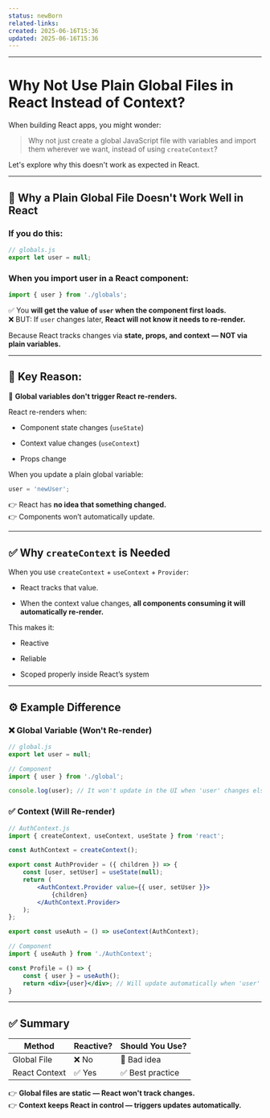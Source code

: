 ```yaml
---
status: newBorn
related-links: 
created: 2025-06-16T15:36
updated: 2025-06-16T15:36
---
```

---


# Why Not Use Plain Global Files in React Instead of Context?

When building React apps, you might wonder:

> Why not just create a global JavaScript file with variables and import them wherever we want, instead of using `createContext`?

Let's explore why this doesn't work as expected in React.

---

## 🚫 Why a Plain Global File Doesn't Work Well in React

### If you do this:

```js
// globals.js
export let user = null;
```

### When you import user in a React component:

```js
import { user } from './globals';
```

✅ You **will get the value of `user` when the component first loads.**  
❌ BUT: If `user` changes later, **React will not know it needs to re-render.**

Because React tracks changes via **state, props, and context — NOT via plain variables.**

---

## 🎯 Key Reason:

🛑 **Global variables don't trigger React re-renders.**

React re-renders when:

- Component state changes (`useState`)
    
- Context value changes (`useContext`)
    
- Props change
    

When you update a plain global variable:

```js
user = 'newUser';
```

👉 React has **no idea that something changed.**  
👉 Components won’t automatically update.

---

## ✅ Why `createContext` is Needed

When you use `createContext` + `useContext` + `Provider`:

- React tracks that value.
    
- When the context value changes, **all components consuming it will automatically re-render.**
    

This makes it:

- Reactive
    
- Reliable
    
- Scoped properly inside React’s system
    

---

## ⚙️ Example Difference

### ❌ Global Variable (Won't Re-render)

```js
// global.js
export let user = null;

// Component
import { user } from './global';

console.log(user); // It won't update in the UI when 'user' changes elsewhere.
```

### ✅ Context (Will Re-render)

```jsx
// AuthContext.js
import { createContext, useContext, useState } from 'react';

const AuthContext = createContext();

export const AuthProvider = ({ children }) => {
    const [user, setUser] = useState(null);
    return (
        <AuthContext.Provider value={{ user, setUser }}>
            {children}
        </AuthContext.Provider>
    );
};

export const useAuth = () => useContext(AuthContext);

// Component
import { useAuth } from './AuthContext';

const Profile = () => {
    const { user } = useAuth();
    return <div>{user}</div>; // Will update automatically when 'user' changes.
}
```

---

## ✅ Summary

|Method|Reactive?|Should You Use?|
|---|---|---|
|Global File|❌ No|🚫 Bad idea|
|React Context|✅ Yes|✅ Best practice|

👉 **Global files are static — React won't track changes.**  
👉 **Context keeps React in control — triggers updates automatically.**

